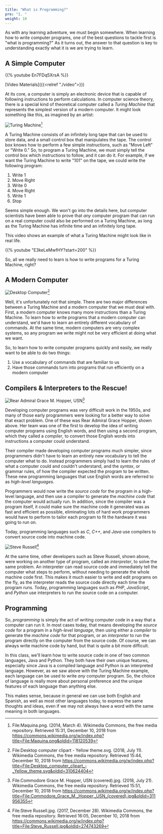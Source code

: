 ```yaml
---
title: "What is Programming?"
pre: "1. "
weight: 10
---
```


As with any learning adventure, we must begin somewhere. When learning how to write computer programs, one of the best questions to tackle first is "what is programming?" As it turns out, the answer to that question is key to understanding exactly what it is we are trying to learn. 

## A Simple Computer

{{% youtube En7FDq5XrsA %}}

[Video Materials]({{<relref "./video">}})

At its core, a computer is simply an electronic device that is capable of following instructions to perform calculations. In computer science theory, there is a special kind of theoretical computer called a _Turing Machine_ that represents the simplest version of a modern computer. It might look something like this, as imagined by an artist:

![Turing Machine](/images/01-oop/1.1.turing.wikimedia.png)[^1]

[^1]: File:Maquina.png. (2014, March 4). Wikimedia Commons, the free media repository. Retrieved 15:31, December 10, 2018 from https://commons.wikimedia.org/w/index.php?title=File:Maquina.png&oldid=118120539

A Turing Machine consists of an infinitely long tape that can be used to store data, and a small control box that manipulates the tape. The control box knows how to perform a few simple instructions, such as "Move Left" or "Write 0." So, to program a Turing Machine, we must simply tell the control box which instructions to follow, and it can do it. For example, if we want the Turing Machine to write "101" on the tape, we could write the following program:

1. Write 1
1. Move Right
1. Write 0
1. Move Right
1. Write 1
1. Stop

Seems simple enough. We won't go into the details here, but computer scientists have been able to prove that _any_ computer program that can run on a real computer could also be performed on a Turing Machine, as long as the Turing Machine has infinite time and an infinitely long tape. 

This video shows an example of what a Turing Machine might look like in real life.

{{% youtube "E3keLeMwfHY?start=200" %}}

So, all we really need to learn is how to write programs for a Turing Machine, right?

## A Modern Computer

![Desktop Computer](/images/01-oop/1.1.desktopcomputer.wikimedia.svg)[^2]

[^2]: File:Desktop computer clipart - Yellow theme.svg. (2018, July 11). Wikimedia Commons, the free media repository. Retrieved 15:44, December 10, 2018 from https://commons.wikimedia.org/w/index.php?title=File:Desktop_computer_clipart_-_Yellow_theme.svg&oldid=310624404

Well, it's unfortunately not that simple. There are two major differences between a Turing Machine and a modern computer that we must deal with. First, a modern computer knows many more instructions than a Turing Machine. To learn how to write programs that a modern computer can understand, we'd have to learn an entirely different vocabulary of commands. At the same time, modern computers are very complex systems, so any program we write might not be very efficient at doing what we want. 

So, to learn how to write computer programs quickly and easily, we really want to be able to do two things:

1. Use a vocabulary of commands that are familiar to us
1. Have those commands turn into programs that run efficiently on a modern computer

## Compilers & Interpreters to the Rescue!

![Rear Admiral Grace M. Hopper, USN](/images/01-oop/1.1.gracehopper.wikimedia.jpg)[^3]

[^3]: File:Commodore Grace M. Hopper, USN (covered).jpg. (2018, July 21). Wikimedia Commons, the free media repository. Retrieved 15:51, December 10, 2018 from https://commons.wikimedia.org/w/index.php?title=File:Commodore_Grace_M._Hopper,_USN_(covered).jpg&oldid=311956355

Developing computer programs was very difficult work in the 1950s, and many of those early programmers were looking for a better way to solve that exact problem. One of these was Rear Admiral Grace Hopper, shown above. Her team was one of the first to develop the idea of writing computer programs using English words, and then using a second program, which they called a _compiler_, to convert those English words into instructions a computer could understand.

Their compiler made developing computer programs much simpler, since programmers didn't have to learn an entirely new vocabulary to tell the computer what to do. Instead programmers simply had to learn the rules of what a computer could and couldn't understand, and the _syntax_, or grammar rules, of how the compiler expected the program to be written. These new programming languages that use English words are referred to as _high-level languages_.

Programmers would now write the _source code_ for the program in a high-level language, and then use a compiler to generate the _machine code_ that the computer would actually run. In addition, since the compiler was a program itself, it could make sure the machine code it generated was as fast and efficient as possible, eliminating lots of hard work programmers would have to perform to tailor each program to fit the hardware it was going to run on.  

Today, programming languages such as _C_, _C++_, and _Java_ use compilers to convert source code into machine code. 

![Steve Russell](/images/01-oop/1.1.steverussell.wikimedia.jpg)[^4]

[^4]: File:Steve Russell.jpg. (2017, December 28). Wikimedia Commons, the free media repository. Retrieved 16:05, December 10, 2018 from https://commons.wikimedia.org/w/index.php?title=File:Steve_Russell.jpg&oldid=274743269

At the same time, other developers such as Steve Russell, shown above, were working on another type of program, called an _interpreter_, to solve the same problem. An interpreter can read source code and immediately tell the computer what steps to perform, without needing to generate the whole machine code first. This makes it much easier to write and edit programs on the fly, as the interpreter reads the source code directly each time the program runs. Today, programming languages such as _PHP_, _JavaScript_, and _Python_ use interpreters to run the source code on a computer.

## Programming

So, _programming_ is simply the act of writing computer code in a way that a computer can run it. In most cases today, that means developing the _source code_ for a program in a _high-level language_, then using either a _compiler_ to generate the _machine code_ for that program, or an _interpreter_ to run the program directly on the computer from the source code. Of course, we can always write machine code by hand, but that is quite a bit more difficult.  

In this class, we'll learn how to write source code in one of two common languages, Java and Python. They both have their own unique features, especially since Java is a compiled language and Python is an interpreted language. However, as we saw above with the Turing Machine example, each language can be used to write _any_ computer program. So, the choice of language is really more about personal preference and the unique features of each language than anything else. 

This makes sense, because in general we can use both English and Spanish, as well as most other languages today, to express the same thoughts and ideas, even if we may not always have a word with the same meaning in both languages.